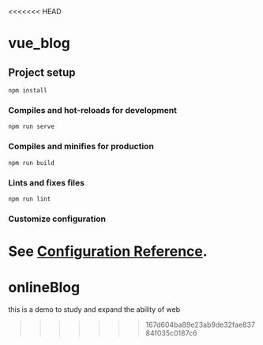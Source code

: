 <<<<<<< HEAD
# vue_blog

## Project setup
```
npm install
```

### Compiles and hot-reloads for development
```
npm run serve
```

### Compiles and minifies for production
```
npm run build
```

### Lints and fixes files
```
npm run lint
```

### Customize configuration
See [Configuration Reference](https://cli.vuejs.org/config/).
=======
# onlineBlog
this is a demo to study and expand the ability of web
>>>>>>> 167d604ba89e23ab9de32fae83784f035c0187c6
